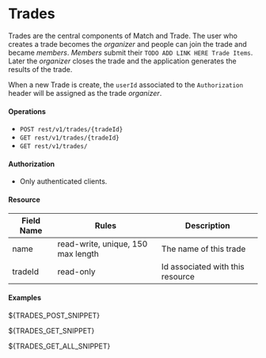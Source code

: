 Trades
======
Trades are the central components of Match and Trade. The user who creates a trade becomes the _organizer_ and people can join the trade and became _members_. _Members_ submit their `TODO ADD LINK HERE Trade Items`. Later the _organizer_ closes the trade and the application generates the results of the trade.

When a new Trade is create, the `userId` associated to the `Authorization` header will be assigned as the trade _organizer_. 

#### Operations
* `POST rest/v1/trades/{tradeId}`
* `GET rest/v1/trades/{tradeId}`
* `GET rest/v1/trades/`

#### Authorization
* Only authenticated clients.

#### Resource
| Field Name | Rules | Description |
| ---------- | ----- | ----------- |
name | read-write, unique, 150 max length | The name of this trade
tradeId | read-only | Id associated with this resource

#### Examples
${TRADES_POST_SNIPPET}

${TRADES_GET_SNIPPET}

${TRADES_GET_ALL_SNIPPET}